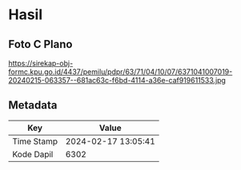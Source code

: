 # Hasil

## Foto C Plano

https://sirekap-obj-formc.kpu.go.id/4437/pemilu/pdpr/63/71/04/10/07/6371041007019-20240215-063357--681ac63c-f6bd-4114-a36e-caf919611533.jpg


## Metadata

| Key        | Value               |
| ---------- | ------------------- |
| Time Stamp | 2024-02-17 13:05:41 |
| Kode Dapil | 6302                |



